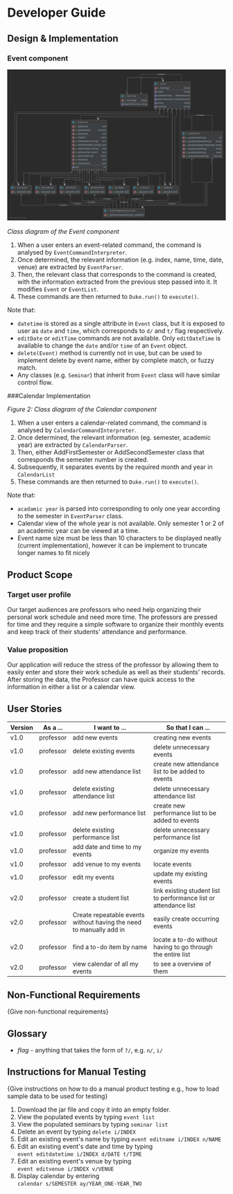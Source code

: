 # Developer Guide

## Design & Implementation

### Event component

![event](images/event.png "Class diagram of Event component")

*Class diagram of the Event component*

1. When a user enters an event-related command, the command is analysed by `EventCommandInterpreter`. 
1. Once determined, the relevant information (e.g. index, name, time, date, venue) are extracted by 
`EventParser`.
1. Then, the relevant class that corresponds to the command is created, with the information extracted 
from the previous step passed into it. It modifies `Event` or `EventList`.
1. These commands are then returned to `Duke.run()` to `execute()`. 

Note that:
* `datetime` is stored as a single attribute in `Event` class, but it is exposed to user as `date` 
and `time`, which corresponds to `d/` and `t/` flag respectively.
* `editDate` or `editTime` commands are not available. Only `editDateTime` is available to change the 
`date` and/or `time` of an `Event` object.
* `delete(Event)` method is currently not in use, but can be used to implement delete by event name, 
either by complete match, or fuzzy match.
* Any classes (e.g. `Seminar`) that inherit from `Event` class will have similar control flow. 

###Calendar Implementation

*Figure 2: Class diagram of the Calendar component*

1. When a user enters a calendar-related command, the command is analysed by `CalendarCommandInterpreter`.
1. Once determined, the relevant information (eg. semester, academic year) are extracted by `CalendarParser`.
1. Then, either AddFirstSemester or AddSecondSemester class that corresponds the semester number is created. 
1. Subsequently, it separates events by the required month and year in `CalendarList`
1. These commands are then returned to `Duke.run()` to `execute()`. 

Note that:
* `acadamic year` is parsed into corresponding to only one year according to the semester in `EventParser` class.
* Calendar view of the whole year is not available. Only semester 1 or 2 of an academic year can be viewed at a time.
* Event name size must be less than 10 characters to be displayed neatly (current implementation), however
it can be implement to truncate longer names to fit nicely

## Product Scope
### Target user profile

Our target audiences are professors who need help organizing their personal work schedule and need more time.
The professors are pressed for time and they require a simple software to organize their monthly events
and keep track of their students' attendance and performance. 


### Value proposition

Our application will reduce the stress of the professor by allowing them to easily enter and store
their work schedule as well as their students' records. After storing the data, the Professor can have
quick access to the information in either a list or a calendar view. 

## User Stories

|Version| As a ... | I want to ... | So that I can ...|
|--------|----------|---------------|------------------|
|v1.0|professor|add new events|creating new events|
|v1.0|professor|delete existing events|delete unnecessary events|
|v1.0|professor|add new attendance list|create new attendance list to be added to events|
|v1.0|professor|delete existing attendance list|delete unnecessary attendance list|
|v1.0|professor|add new performance list|create new performance list to be added to events|
|v1.0|professor|delete existing performance list|delete unnecessary performance list|
|v1.0|professor|add date and time to my events|organize my events|
|v1.0|professor|add venue to my events|locate events|
|v1.0|professor|edit my events|update my existing events|
|v2.0|professor|create a student list|link existing student list to performance list or attendance list|
|v2.0|professor|Create repeatable events without having the need to manually add in|easily create occurring events|
|v2.0|professor|find a to-do item by name|locate a to-do without having to go through the entire list|
|v2.0|professor|view calendar of all my events|to see a overview of them|

## Non-Functional Requirements

{Give non-functional requirements}

## Glossary

* *flag* - anything that takes the form of  `?/`, e.g. `n/`, `i/`

## Instructions for Manual Testing

{Give instructions on how to do a manual product testing e.g., how to load sample data to be used for testing}
1. Download the jar file and copy it into an empty folder.
1. View the populated events by typing `event list`
1. View the populated seminars by typing `seminar list`
1. Delete an event by typing `delete i/INDEX`
1. Edit an existing event's name by typing `event editname i/INDEX n/NAME`
1. Edit an existing event's date and time by typing  
`event editdatetime i/INDEX d/DATE t/TIME`
1. Edit an existing event's venue by typing   
`event editvenue i/INDEX v/VENUE`
1. Display calendar by entering  
`calendar s/SEMESTER ay/YEAR_ONE-YEAR_TWO`